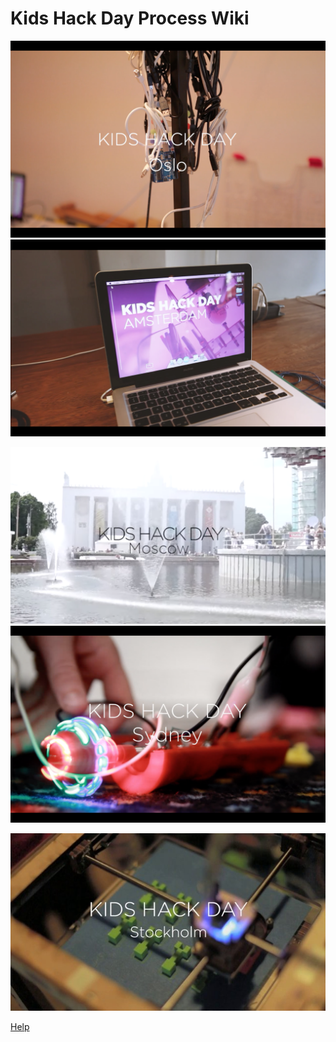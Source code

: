 # Kids Hack Day Process Wiki

[ ![](media/khdoslo.png) ](oslo)
[ ![](media/khdamsterdan.png) ](amsterdan)

[ ![](media/khdmoscow.png) ](moscow)
[ ![](media/khdsidney.png) ](sydney)

[ ![](media/khdstockholm.jpg) ](stockholm)

[Help](README.md)
